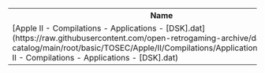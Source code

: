 <table>
<tr><th>Name</th><th>Size</th></tr>
<tr><td>[Apple II - Compilations - Applications - [DSK].dat](https://raw.githubusercontent.com/open-retrogaming-archive/dat-catalog/main/root/basic/TOSEC/Apple/II/Compilations/Applications/[DSK]/Apple II - Compilations - Applications - [DSK].dat)</td><td>9477</td></tr>
</table>
